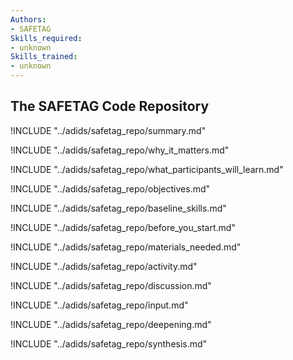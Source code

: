 ```yaml
---
Authors:
- SAFETAG
Skills_required:
- unknown
Skills_trained:
- unknown
---
```


##  The SAFETAG Code Repository

!INCLUDE "../adids/safetag_repo/summary.md"

<!-- Why The Topic Matters -->

!INCLUDE "../adids/safetag_repo/why_it_matters.md"

<!--  What Participants Will Learn -->

!INCLUDE "../adids/safetag_repo/what_participants_will_learn.md"

<!-- Objectives {.sidebar} -->

!INCLUDE "../adids/safetag_repo/objectives.md"

<!-- Baseline Skills -->

!INCLUDE "../adids/safetag_repo/baseline_skills.md"

<!-- Before you Start -->

!INCLUDE "../adids/safetag_repo/before_you_start.md"

<!-- Materials Needed -->

!INCLUDE "../adids/safetag_repo/materials_needed.md"

<!--Activity {.activity} -->

!INCLUDE "../adids/safetag_repo/activity.md"

<!--Discussion -->

!INCLUDE "../adids/safetag_repo/discussion.md"

<!-- Input -->

!INCLUDE "../adids/safetag_repo/input.md"

<!-- Deepening -->

!INCLUDE "../adids/safetag_repo/deepening.md"

<!--Synthesis {.synthesis} -->

!INCLUDE "../adids/safetag_repo/synthesis.md"